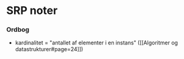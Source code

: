 # SRP noter


### Ordbog
- kardinalitet = "antallet af elementer i en instans" ([[Algoritmer og datastrukturer#page=24]])

